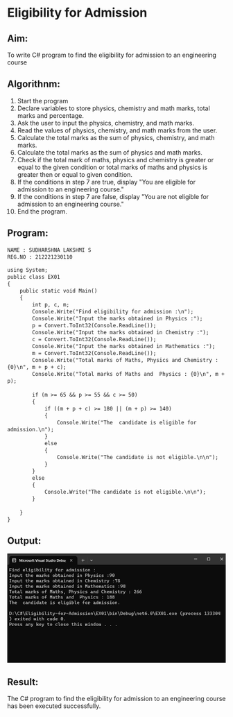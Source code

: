 # Eligibility for Admission

## Aim:
To write C# program to find the eligibility for admission to an engineering course

## Algorithnm:
1. Start the program
2. Declare variables to store physics, chemistry and math marks, total marks and percentage.
3. Ask the user to input the physics, chemistry, and math marks.
4. Read the values of physics, chemistry, and math marks from the user.
5. Calculate the total marks as the sum of physics, chemistry, and math marks.
6. Calculate the total marks as the sum of physics and math marks.
7. Check if the total mark of maths, physics and chemistry is greater or equal to the given condition or total marks of maths and physics is greater then or equal to given condition.
8. If the conditions in step 7 are true, display "You are eligible for admission to an engineering course."
9. If the conditions in step 7 are false, display "You are not eligible for admission to an engineering course."
10. End the program.

## Program:
```
NAME : SUDHARSHNA LAKSHMI S
REG.NO : 212221230110
```
```
using System;
public class EX01
{
    public static void Main()
    {
        int p, c, m;
        Console.Write("Find eligibility for admission :\n");
        Console.Write("Input the marks obtained in Physics :");
        p = Convert.ToInt32(Console.ReadLine());
        Console.Write("Input the marks obtained in Chemistry :");
        c = Convert.ToInt32(Console.ReadLine());
        Console.Write("Input the marks obtained in Mathematics :");
        m = Convert.ToInt32(Console.ReadLine());
        Console.Write("Total marks of Maths, Physics and Chemistry : {0}\n", m + p + c);
        Console.Write("Total marks of Maths and  Physics : {0}\n", m + p);

        if (m >= 65 && p >= 55 && c >= 50)
        {
            if ((m + p + c) >= 180 || (m + p) >= 140)
            {
                Console.Write("The  candidate is eligible for admission.\n");
            }
            else
            {
                Console.Write("The candidate is not eligible.\n\n");
            }
        }
        else
        {
            Console.Write("The candidate is not eligible.\n\n");
        }
            
    }
}

```
## Output:
![o](EX01/out.png)

## Result:
The C# program to find the eligibility for admission to an engineering course has been executed successfully.
